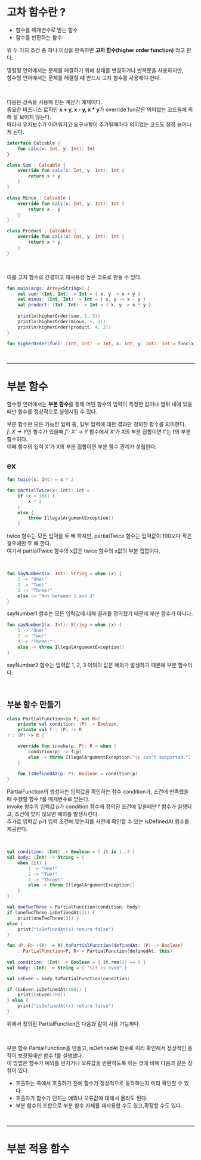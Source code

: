 # 고차 함수란 ?

- 함수를 매개변수로 받는 함수
- 함수를 반환하는 함수

위 두 가지 조건 중 하나 이상을 만족하면 **고차 함수(higher order function)** 라고 한다.

명령형 언어에서는 문제를 해결하기 위해 상태를 변경하거나 반복문을 사용하지만, <br>
함수형 언어에서는 문제를 해결할 때 반드시 고차 함수를 사용해야 한다.

<br>

다음은 상속을 사용해 만든 계산기 예제이다. <br>
중요한 비즈니스 로직인 **x + y, x - y, x * y**가 override fun같은 의미없는 코드들에 의해 잘 보이지 않는다. <br>
따라서 유지보수가 어려워지고 요구사항이 추가될때마다 의미없는 코드도 점점 늘어나게 된다.

```kt
interface Calcable {
    fun calc(x: Int, y: Int): Int
}

class Sum : Calcable {
    override fun calc(x: Int, y: Int): Int {
        return x + y
    }
}

class Minus : Calcable {
    override fun calc(x: Int, y: Int): Int {
        return x - y
    }
}

class Product : Calcable {
    override fun calc(x: Int, y: Int): Int {
        return x * y
    }
}
```

<br>

이를 고차 함수로 간결하고 재사용성 높은 코드로 만들 수 있다. 

```kt
fun main(args: Array<String>) {
    val sum: (Int, Int) -> Int = { x, y -> x + y }
    val minus: (Int, Int) -> Int = { x, y -> x - y }
    val product: (Int, Int) -> Int = { x, y -> x * y }
    
    println(higherOrder(sum, 1, 5))
    println(higherOrder(minus, 5, 2)) 
    println(higherOrder(product, 4, 2))
}

fun higherOrder(func: (Int, Int) -> Int, x: Int, y: Int): Int = func(x, y)
```

<br>
<hr>

# 부분 함수

함수형 언어에서는 **부분 함수**를 통해 어떤 함수의 입력이 특정한 값이나 범위 내에 있을때만 함수를 정상적으로 실행시킬 수 있다.

부분 함수란 모든 가능한 입력 중, 일부 입력에 대한 결과만 정의한 함수를 의미한다. <br>
*f: X -> Y*인 함수가 있을때 *f': X' -> Y* 함수에서 X'가 X의 부분 집합이면 f'는 f의 부분 함수이다. <br>
이때 함수의 입력 X'가 X의 부분 집합이면 부분 함수 관계가 성립한다.

## ex

```kt
fun twice(x: Int) = x * 2

fun partialTwice(x: Int): Int = 
    if (x < 100) {
        x * 2 
    }
    else {
        throw IllegalArgumentException()
    }
```

twice 함수는 모든 입력을 두 배 하지만, partialTwice 함수는 입력값이 100보다 작은 경우에만 두 배 한다. <br>
여기서 partialTwice 함수의 x값은 twice 함수의 x값의 부분 집합이다.

<br>

```kt
fun sayNumber1(x: Int): String = when (x) {
    1 -> "One!"
    2 -> "Two!"
    3 -> "Three!"
    else -> "Not between 1 and 3"
}
```

sayNumber1 함수는 모든 입력값에 대해 결과를 정의했기 때문에 부분 함수가 아니다.

```kt
fun sayNumber2(x: Int): String = when (x) {
    1 -> "One!"
    2 -> "Two!"
    3 -> "Three!"
    else -> throw IllegalArgumentException()
}
```

sayNumber2 함수는 입력값 1, 2, 3 이외의 값은 예외가 발생하기 때문에 부분 함수이다.

<br>

## 부분 함수 만들기

```kt
class PartialFunction<in P, out R>(
    private val condition: (P) -> Boolean,
    private val f : (P) -> R
) : (P) -> R {

    override fun invoke(p: P): R = when {
        condition(p) -> f(p)
        else -> throw IllegalArgumentException("$p isn't supported.")
    }
    
    fun isDefinedAt(p: P): Boolean = condition(p)
}
```

PartialFunction의 생성자는 입력값을 확인하는 함수 condition과, 조건에 만족했을 때 수행할 함수 f를 매개변수로 받는다. <br>
invoke 함수의 입력값 p가 condition 함수에 정의된 조건에 맞을때만 f 함수가 실행되고, 조건에 맞지 않으면 예외를 발생시킨다. <br>
추가로 입력값 p가 입력 조건에 맞는지를 사전에 확인할 수 있는 isDefinedAt 함수를 제공한다.

<br>

```kt
val condition: (Int) -> Boolean = { it in 1..3 }
val body: (Int) -> String = {
    when (it) {
        1 -> "One!"
        2 -> "Two!"
        3 -> "Three!"
        else -> throw IllegalArgumentException()
    }
}

val oneTwoThree = PartialFunction(condition, body) 
if (oneTwoThree.isDefinedAt(3)) {
    print(oneTwoThree(3)) } 
else {
    print("isDefinedAt(x) return false") 
}
```

```kt
fun <P, R> ((P) -> R).toPartialFunction(definedAt: (P) -> Boolean)
    : PartialFunction<P, R> = PartialFunction(definedAt, this)
    
val condition: (Int) -> Boolean = { it.rem(2) == 0 }
val body: (Int) -> String = { "$it is even" }

val isEven = body.toPartialFunction(condition)

if (isEven.isDefinedAt(100)) { 
    print(isEven(100))
} else {
    print("isDefinedAt(x) return false")
}
```

위에서 정의된 PartialFunction은 다음과 같이 사용 가능하다. <br>

<br>

부분 함수 PartialFunction을 만들고, isDefinedAt 함수로 미리 확인해서 정상적인 동작이 보장될때만 함수 f를 실행했다. <br>
이 방법은 함수가 예외를 던지거나 오류값을 반환하도록 하는 것에 비해 다음과 같은 장점이 있다.

- 호출하는 쪽에서 호출하기 전에 함수가 정상적으로 동작하는지 미리 확인할 수 있다.
- 호출자가 함수가 던지는 예외나 오류값에 대해서 몰라도 된다.
- 부분 함수의 조합으로 부분 함수 자체를 재사용할 수도 있고,확장할 수도 있다.

<br>
<hr>

# 부분 적용 함수












